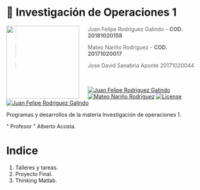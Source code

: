 # 👻  **Investigación de Operaciones 1**

<img src="https://www.udistrital.edu.co/themes/custom/versh/images/default/preloader.png" align="left" width="192px" height="192px"/>
<img align="left" width="0" height="192px" hspace="10"/>

> Juan Felipe Rodríguez Galindo  - **COD. 20181020158**

> Mateo Nariño Rodriguez - **COD. 20171020017**

> Jose David Sanabria Aponte 20171020044

<br></br>
[![Juan Felipe Rodriguez Galindo](https://img.shields.io/badge/Juferoga-github-br?style=flat-square)](https://gitlab.com/Juferoga)
[![Mateo Nariño Rodríguez](https://img.shields.io/badge/Mateo2119-github-orange?style=flat-square)](https://github.com/Mateo2119)
[![License](https://img.shields.io/badge/License-GPL_V.3-blue?style=flat-square)](https://www.gnu.org/licenses/gpl-3.0.html)
[![Juan Felipe Rodriguez Galindo](https://img.shields.io/badge/Jose-Sanabria-br?style=flat-square)](https://gitlab.com/Juferoga)

Programas y desarrollos de la materia Investigación de operaciones 1. 

" Profesor " Alberto Acosta. 

# Indice

1) Talleres y tareas.
2) Proyecto Final.
4) Thinking Matlab.
